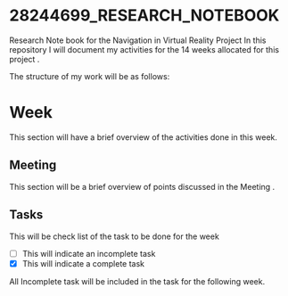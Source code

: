 # 28244699_RESEARCH_NOTEBOOK

Research Note book for the Navigation in  Virtual Reality Project
In this repository I will document my activities for the 14 weeks allocated for this project \.

The structure of my work will be as follows:

# Week

This section will have a brief overview of the activities done in this week.

## Meeting
 
This section will be a brief overview of points discussed in the Meeting .

## Tasks

This will be check list of the task to be done for the week 

* [ ] This will indicate an incomplete task
* [x] This will indicate a complete task

All Incomplete task will be included in the task for the following week.